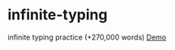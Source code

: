 # infinite-typing
infinite typing practice (+270,000 words)
[Demo](http://arefn.ir/infinite-typing/index.html)
